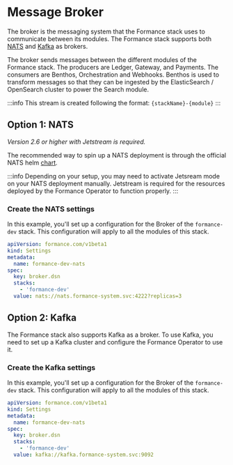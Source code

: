 # Message Broker

The broker is the messaging system that the Formance stack uses to communicate between its modules. The Formance stack supports both [NATS](https://nats.io/) and [Kafka](https://kafka.apache.org/) as brokers.

The broker sends messages between the different modules of the Formance stack. The producers are Ledger, Gateway, and Payments. The consumers are Benthos, Orchestration and Webhooks. Benthos is used to transform messages so that they can be ingested by the ElasticSearch / OpenSearch cluster to power the Search module.

:::info
This stream is created following the format: `{stackName}-{module}`
:::

## Option 1: NATS

_Version 2.6 or higher with Jetstream is required._

The recommended way to spin up a NATS deployment is through the official NATS helm [chart](https://artifacthub.io/packages/helm/nats/nats).

:::info
Depending on your setup, you may need to activate Jetsream mode on your NATS deployment manually. Jetstream is required for the resources deployed by the Formance Operator to function properly.
:::

### Create the NATS settings

In this example, you'll set up a configuration for the Broker of the `formance-dev` stack. This configuration will apply to all the modules of this stack.

```yaml
apiVersion: formance.com/v1beta1
kind: Settings
metadata:
  name: formance-dev-nats
spec:
  key: broker.dsn
  stacks:
    - 'formance-dev'
  value: nats://nats.formance-system.svc:4222?replicas=3
```

## Option 2: Kafka

The Formance stack also supports Kafka as a broker. To use Kafka, you need to set up a Kafka cluster and configure the Formance Operator to use it.

### Create the Kafka settings

In this example, you'll set up a configuration for the Broker of the `formance-dev` stack. This configuration will apply to all the modules of this stack.

```yaml
apiVersion: formance.com/v1beta1
kind: Settings
metadata:
  name: formance-dev-nats
spec:
  key: broker.dsn
  stacks:
    - 'formance-dev'
  value: kafka://kafka.formance-system.svc:9092
```